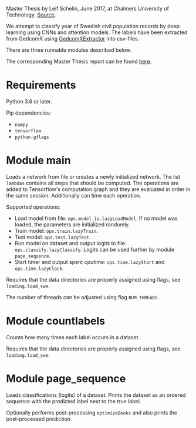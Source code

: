 Master Thesis by Leif Schelin, June 2017, at Chalmers University of Technology. [Source](https://github.com/HalfLeif/CNN_doc_extraction).

We attempt to classify year of Swedish civil population records by deep learning using CNNs and attention models. The labels have been extracted from GedcomX using [GedcomXExtractor](https://github.com/HalfLeif/GedcomXExtract) into csv-files.

There are three runnable modules described below.

The corresponding Master Thesis report can be found [here](https://github.com/HalfLeif/Master-Thesis---Waypointing).


# Requirements

Python 3.6 or later.

Pip dependencies:
- `numpy`
- `tensorflow`
- `python-gflags`


# Module main

Loads a network from file or creates a newly initialized network.
The list `lambdas` contains all steps that should be computed. The operations are added to Tensorflow's computation graph and they are evaluated in order in the same session. Additionally can time each operation.

Supported operations:
- Load model from file: `ops.model_io.lazyLoadModel`. If no model was loaded, the parameters are initialized randomly.
- Train model: `ops.train.lazyTrain`.
- Test model: `ops.test.lazyTest`.
- Run model on dataset and output logits to file: `ops.classify.lazyClassify`. Logits can be used further by module `page_sequence`.
- Start timer and output spent cputime: `ops.time.lazyStart` and `ops.time.lazyClock`.

Requires that the data directories are properly assigned using flags, see `loading.load_swe`.

The number of threads can be adjusted using flag `NUM_THREADS`.


# Module countlabels

Counts how many times each label occurs in a dataset.

Requires that the data directories are properly assigned using flags, see `loading.load_swe`.


# Module page_sequence

Loads classifications (logits) of a dataset. Prints the dataset as an ordered sequence with the predicted label next to the true label.

Optionally performs post-processing `optimizeBooks` and also prints the post-processed prediction.
